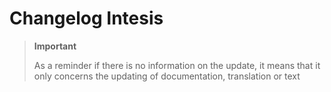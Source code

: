 # Changelog Intesis

>**Important**
>
>As a reminder if there is no information on the update, it means that it only concerns the updating of documentation, translation or text
